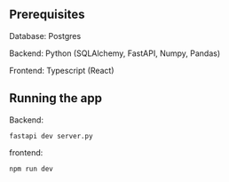 ## Prerequisites

Database: Postgres

Backend: Python (SQLAlchemy, FastAPI, Numpy, Pandas)

Frontend: Typescript (React)

## Running the app

Backend:
```
fastapi dev server.py
```

frontend:
```
npm run dev
```
